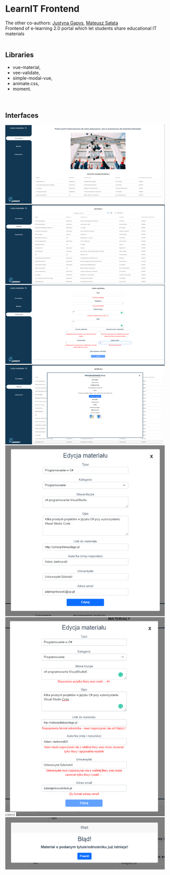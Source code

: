 # LearnIT Frontend
The other co-authors: [Justyna Gapys](https://github.com/justynagapys), [Mateusz Sałata](https://github.com/mateuszsalata1108)<br />
Frontend of e-learning 2.0 portal which let students share educational IT materials<br/><br/>
## Libraries
- vue-material,
- vee-validate,
- simple-modal-vue,
- animate.css,
- moment.
<br/><br/><br/>
## Interfaces
![Home](https://github.com/KarolinaLewinska/LearnIT-Vue.js/blob/main/Interfaces/home.PNG)
![Materials](https://github.com/KarolinaLewinska/LearnIT-Vue.js/blob/main/Interfaces/materials.PNG)
![Add](https://github.com/KarolinaLewinska/LearnIT-Vue.js/blob/main/Interfaces/add.PNG)
![Details](https://github.com/KarolinaLewinska/LearnIT-Vue.js/blob/main/Interfaces/details.PNG)
![Edit](https://github.com/KarolinaLewinska/LearnIT-Vue.js/blob/main/Interfaces/edit.PNG)
![EditWithValidation](https://github.com/KarolinaLewinska/LearnIT-Vue.js/blob/main/Interfaces/editWithValidation.PNG)
![Error](https://github.com/KarolinaLewinska/LearnIT-Vue.js/blob/main/Interfaces/Error.PNG)
